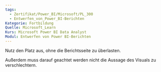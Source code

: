```yaml
---
tags:
  - Zertifikat/Power_BI/Microsoft/PL_300
  - Entwerfen_von_Power_BI-Berichten
Kategorie: Fortbildung
Quelle: Microsoft_Learn
Kurs: Microsoft Power BI Data Analyst
Modul: Entwerfen von Power BI-Berichten
---
```

Nutz den Platz aus, ohne die Berichtsseite zu überlasten.

Außerdem muss darauf geachtet werden nicht die Aussage des Visuals zu verschlechtern.